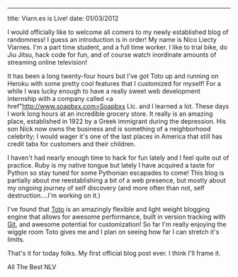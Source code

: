 --- 
title: Viarn.es is Live!
date: 01/03/2012


I would officially like to welcome all comers to my newly established blog of randomness! I guess an introduction is in order! My name is Nico Liecty Viarnes. I'm a part time student, and a full time worker. I like to trial bike, do Jiu Jitsu, hack code for fun, and of course watch inordinate amounts of streaming online television!

It has been a long twenty-four hours but I've got Toto up and running on Heroku with some pretty cool features that I customized for myself! For a while I was lucky enough to have a really sweet web development internship with a company called <a href"http://www.soapbxx.com>Soapbxx Llc.</a> and I learned a lot. These days I work long hours at an incredible grocery store. It really is an amazing place, established in 1922 by a Greek immigrant during the depression. His son Nick now owns the business and is something of a neighborhood celebrity; I would wager it's one of the last places in America that still has credit tabs for customers and their children.

I haven't had nearly enough time to hack for fun lately and I feel quite out of practice. Ruby is my native tongue but lately I have acquired a taste for Python so stay tuned for some Pythonian escapades to come! This blog is partially about me reestablishing a bit of a web presence, but mostly about my ongoing journey of self discovery (and more often than not, self destruction....I'm working on it.)

I've found that <a href="https://github.com/cloudhead/toto">Toto</a> is an amazingly flexible and light weight blogging engine that allows for awesome performance, built in version tracking with <a href="https://www.github.com">Git</a>, and awesome potential for customization! So far I'm really enjoying the wiggle room Toto gives me and I plan on seeing how far I can stretch it's limits.

That's it for today folks. My first official blog post ever. I think I'll frame it.



All The Best
NLV